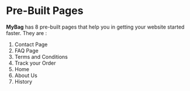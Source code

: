 # Pre-Built Pages

**MyBag** has 8 pre-built pages that help you in getting your website started faster. They are :

1. Contact Page
2. FAQ Page
3. Terms and Conditions
4. Track your Order
5. Home
6. About Us
7. History








